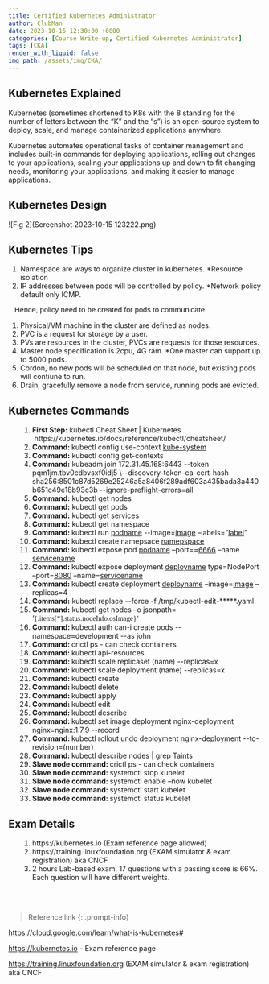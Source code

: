 ```yaml
---
title: Certified Kubernetes Administrator
author: ClubMan
date: 2023-10-15 12:30:00 +0800
categories: [Course Write-up, Certified Kubernetes Administrator]
tags: [CKA]
render_with_liquid: false
img_path: /assets/img/CKA/
---
```


## Kubernetes Explained 

Kubernetes (sometimes shortened to K8s with the 8 standing for the number of letters between the “K” and the “s”) is an open-source system to deploy, scale, and manage containerized applications anywhere.

Kubernetes automates operational tasks of container management and includes built-in commands for deploying applications, rolling out changes to your applications, scaling your applications up and down to fit changing needs, monitoring your applications, and making it easier to manage applications.

## Kubernetes Design

![Fig 2](Screenshot 2023-10-15 123222.png)


## Kubernetes Tips
<ul style="list-style-type: undefined;margin-left:0in;">
    <li>Namespace are ways to organize cluster in kubernetes. *Resource isolation</li>
    <li>IP addresses between pods will be controlled by policy. *Network policy default only ICMP.&nbsp;</li>
</ul>
<p style='margin-top:0in;margin-right:0in;margin-bottom:8.0pt;margin-left:0in;font-size:11.0pt;font-family:"Calibri",sans-serif;'>&nbsp; &nbsp;Hence, policy need to be created for pods to communicate.&nbsp;</p>
<ul style="list-style-type: undefined;margin-left:0in;">
    <li>Physical/VM machine in the cluster are defined as nodes.</li>
    <li>PVC is a request for storage by a user.</li>
    <li>PVs are resources in the cluster, PVCs are requests for those resources.</li>
    <li>Master node specification is 2cpu, 4G ram. *One master can support up to 5000 pods.</li>
    <li>Cordon, no new pods will be scheduled on that node, but existing pods will contiune to run.</li>
    <li>Drain, gracefully remove a node from service, running pods are evicted.</li>
</ul>


## Kubernetes Commands 
<ul style="list-style-type: undefined;margin-left:0in;">
    <ul style="list-style-type: undefined;margin-left:0in;">
        <li><strong>First Step:</strong> kubectl Cheat Sheet | Kubernetes<br>&nbsp;https://kubernetes.io/docs/reference/kubectl/cheatsheet/</li>
        <li><strong>Command:&nbsp;</strong>kubectl config use-context <u>kube-system</u></li>
        <li><strong>Command:</strong> kubectl config get-contexts</li>
        <li><strong>Command:</strong> kubeadm join 172.31.45.168:6443 --token pqm1jm.tbv0cdbvsxf0idj5 \--discovery-token-ca-cert-hash sha256:8501c87d5269e25246a5a8406f289adf603a435bada3a440b651c49e18b93c3b --ignore-preflight-errors=all</li>
        <li><strong>Command:</strong> kubectl get nodes</li>
        <li><strong>Command:</strong> kubectl get pods</li>
        <li><strong>Command:</strong> kubectl get services</li>
        <li><strong>Command:</strong> kubectl get namespace</li>
        <li><strong>Command:&nbsp;</strong>kubectl run <u>podname</u> --image=<u>image</u> &ndash;labels=&rdquo;<u>label</u>&rdquo;</li>
        <li><strong>Command:&nbsp;</strong>kubectl create namepsace <u>namepspace</u></li>
        <li><strong>Command:&nbsp;</strong>kubectl expose pod <u>podname</u> &ndash;port==<u>6666</u> &ndash;name <u>servicename</u></li>
        <li><strong>Command:&nbsp;</strong>kubectl expose deployment <u>deployname</u> type=NodePort &ndash;port=<u>8080</u> &ndash;name=<u>servicename</u></li>
        <li><strong>Command:&nbsp;</strong>kubectl create deployment <u>deployname</u> &ndash;image=<u>image</u> &ndash;replicas=4</li>
        <li><strong>Command:</strong> kubectl replace --force -f /tmp/kubectl-edit-*****.yaml</li>
        <li><strong>Command:</strong> kubectl get nodes &ndash;o jsonpath= &lsquo;<span style="font-family:Consolas;color:#222222;">{.items[*].status.nodeInfo.osImage}&rsquo;</span></li>
        <li><strong>Command:&nbsp;</strong>kubectl auth can-i create pods --namespace=development --as john</li>
        <li><strong>Command:&nbsp;</strong>crictl ps - can check containers</li>
        <li><strong>Command:&nbsp;</strong>kubectl api-resources</li>
        <li><strong>Command:&nbsp;</strong>kubectl scale replicaset (name) --replicas=x</li>
        <li><strong>Command:&nbsp;</strong>kubectl scale deployment (name) --replicas=x</li>
        <li><strong>Command:&nbsp;</strong>kubectl create</li>
        <li><strong>Command:&nbsp;</strong>kubectl delete</li>
        <li><strong>Command:&nbsp;</strong>kubectl apply</li>
        <li><strong>Command:&nbsp;</strong>kubectl edit&nbsp;</li>
        <li><strong>Command:&nbsp;</strong>kubectl describe</li>
        <li><strong>Command:&nbsp;</strong>kubectl set image deployment nginx-deployment nginx=nginx:1.7.9 --record</li>
        <li><strong>Command:&nbsp;</strong>kubectl rollout undo deployment nginx-deployment --to-revision=(number)</li>
        <li><strong>Command:&nbsp;</strong>kubectl describe nodes | grep Taints</li>
        <li><strong>Slave node command:&nbsp;</strong>crictl ps - can check containers</li>
        <li><strong>Slave node command:&nbsp;</strong>systemctl stop kubelet</li>
        <li><strong>Slave node command:&nbsp;</strong>systemctl enable &ndash;now kubelet</li>
        <li><strong>Slave node command:&nbsp;</strong>systemctl start kubelet</li>
        <li><strong>Slave node command:&nbsp;</strong>systemctl status kubelet</li>
    </ul>
</ul>

## Exam Details
<ul style="list-style-type: undefined; margin-left: 0in;">
<ul style="list-style-type: undefined; margin-left: 0in;">
<li><span style="font-family: Wingdings;"><span style="font: 7.0pt 'Times New Roman';"> </span></span>https://kubernetes.io (Exam reference page allowed)</li>
<li><span style="font-family: Wingdings;"><span style="font: 7.0pt 'Times New Roman';"> </span></span>https://training.linuxfoundation.org (EXAM simulator &amp; exam registration) aka CNCF</li>
<li><span style="font-family: Wingdings;"><span style="font: 7.0pt 'Times New Roman';"> </span></span>2 hours Lab-based exam, 17 questions with a passing score is 66%. Each question will have different weights.</li>
</ul>
</ul>

<br>
<br>

> Reference link
{: .prompt-info}

<a target="_blank" href="https://cloud.google.com/learn/what-is-kubernetes#">https://cloud.google.com/learn/what-is-kubernetes#</a>

<a target="_blank" href="https://kubernetes.io ">https://kubernetes.io - Exam reference page</a>

<a target="_blank" href="https://training.linuxfoundation.org">https://training.linuxfoundation.org (EXAM simulator & exam registration) aka CNCF</a>


